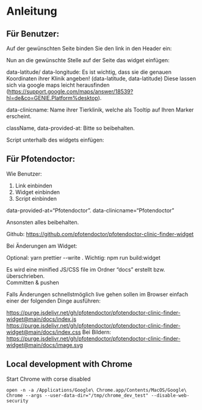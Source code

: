 # Anleitung

## Für Benutzer:

Auf der gewünschten Seite binden Sie den link in den Header ein:

<link
  href="https://cdn.jsdelivr.net/gh/pfotendoctor/pfotendoctor-clinic-finder-widget@main/docs/indexV3.css"
  rel="stylesheet"
/>

Nun an die gewünschte Stelle auf der Seite das widget einfügen:

<div
  className="clinic_finder_widget"
  data-latitude="52.520008"
  data-longitude="13.404954"
  data-clinicname=“Ihre “Tierklinik
  data-provided-at=“external”
></div>

data-latitude/ data-longitude:
Es ist wichtig, dass sie die genauen Koordinaten ihrer Klinik angeben! (data-latitude, data-latitude)
Diese lassen sich via google maps leicht herausfinden (https://support.google.com/maps/answer/18539?hl=de&co=GENIE.Platform%desktop).

data-clinicname: Name ihrer Tierklinik, welche als Tooltip auf Ihren Marker erscheint.

className, data-provided-at: Bitte so beibehalten.

Script unterhalb des widgets einfügen:

<script src="https://cdn.jsdelivr.net/gh/pfotendoctor/pfotendoctor-clinic-finder-widget@main/docs/indexV3.js"></script>

## Für Pfotendoctor:

Wie Benutzer:

1. Link einbinden
2. Widget einbinden
3. Script einbinden

data-provided-at=“Pfotendoctor”.
data-clinicname=“Pfotendoctor”

Ansonsten alles beibehalten.

Github: https://github.com/pfotendoctor/pfotendoctor-clinic-finder-widget

Bei Änderungen am Widget:

Optional: yarn prettier --write .
Wichtig: npm run build:widget

Es wird eine minified JS/CSS file im Ordner “docs” erstellt bzw. überschrieben.  
Committen & pushen

Falls Änderungen schnellstmöglich live gehen sollen im Browser einfach einer der folgenden Dinge ausführen:

https://purge.jsdelivr.net/gh/pfotendoctor/pfotendoctor-clinic-finder-widget@main/docs/index.js
https://purge.jsdelivr.net/gh/pfotendoctor/pfotendoctor-clinic-finder-widget@main/docs/index.css
Bei Bildern: https://purge.jsdelivr.net/gh/pfotendoctor/pfotendoctor-clinic-finder-widget@main/docs/image.svg

## Local development with Chrome

Start Chrome with corse disabled

```
open -n -a /Applications/Google\ Chrome.app/Contents/MacOS/Google\ Chrome --args --user-data-dir="/tmp/chrome_dev_test" --disable-web-security
```
